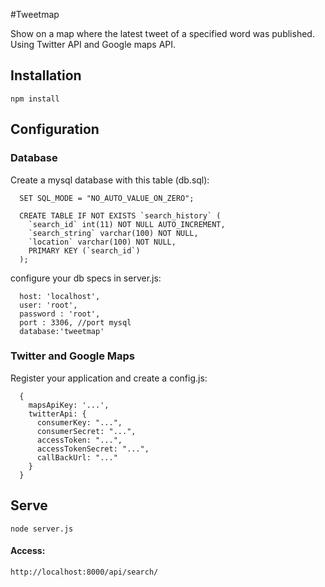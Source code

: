 #Tweetmap

Show on a map where the latest tweet of a specified word was published. Using Twitter API and Google maps API.

## Installation

    npm install

## Configuration 

### Database

Create a mysql database with this table (db.sql):

      SET SQL_MODE = "NO_AUTO_VALUE_ON_ZERO";

      CREATE TABLE IF NOT EXISTS `search_history` (
        `search_id` int(11) NOT NULL AUTO_INCREMENT,
        `search_string` varchar(100) NOT NULL,
        `location` varchar(100) NOT NULL,
        PRIMARY KEY (`search_id`)
      );

configure your db specs in server.js:

      host: 'localhost',
      user: 'root',
      password : 'root',
      port : 3306, //port mysql
      database:'tweetmap'	

### Twitter and Google Maps

Register your application and create a config.js:
      
      {
        mapsApiKey: '...',
        twitterApi: {
          consumerKey: "...",
          consumerSecret: "...",
          accessToken: "...",
          accessTokenSecret: "...",
          callBackUrl: "..."
        }
      }

## Serve
    
    node server.js

#### Access:

    http://localhost:8000/api/search/
